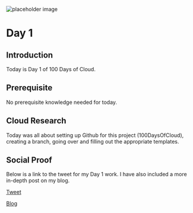 
![placeholder image](https://logphile.com/phil_portrait-2/)

# Day 1

## Introduction

Today is Day 1 of 100 Days of Cloud. 

## Prerequisite

No prerequisite knowledge needed for today. 

## Cloud Research

Today was all about setting up Github for this project (100DaysOfCloud), creating a branch, going over and filling out the appropriate templates.

## Social Proof

Below is a link to the tweet for my Day 1 work. I have also included a more in-depth post on my blog.

[Tweet](https://twitter.com/LogPhile/status/1408113211199602700)

[Blog](https://logphile.com/2021/06/24/100daysofcloud-initial-setup/) 
